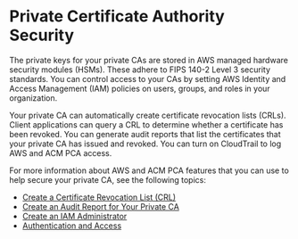 # Private Certificate Authority Security<a name="PcaSecurity"></a>

The private keys for your private CAs are stored in AWS managed hardware security modules \(HSMs\)\. These adhere to FIPS 140\-2 Level 3 security standards\. You can control access to your CAs by setting AWS Identity and Access Management \(IAM\) policies on users, groups, and roles in your organization\. 

Your private CA can automatically create certificate revocation lists \(CRLs\)\. Client applications can query a CRL to determine whether a certificate has been revoked\. You can generate audit reports that list the certificates that your private CA has issued and revoked\. You can turn on CloudTrail to log AWS and ACM PCA access\. 

For more information about AWS and ACM PCA features that you can use to help secure your private CA, see the following topics: 
+ [Create a Certificate Revocation List \(CRL\)](PcaUsingCrl.md)
+ [Create an Audit Report for Your Private CA](PcaAuditReport.md)
+ [Create an IAM Administrator](PcaIamAdmin.md)
+ [Authentication and Access](auth-toplevel.md)